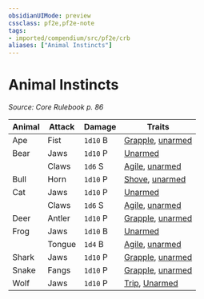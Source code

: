 ```yaml
---
obsidianUIMode: preview
cssclass: pf2e,pf2e-note
tags:
- imported/compendium/src/pf2e/crb
aliases: ["Animal Instincts"]
---
```

# Animal Instincts  
*Source: Core Rulebook p. 86*  

| Animal | Attack | Damage | Traits |
|--------|--------|--------|--------|
| Ape | Fist | `1d10` B | [Grapple](rules/traits/grapple.md), [unarmed](unarmed.md) |
| Bear | Jaws | `1d10` P | [Unarmed](unarmed.md) |
|  | Claws | `1d6` S | [Agile](agile.md), [unarmed](unarmed.md) |
| Bull | Horn | `1d10` P | [Shove](rules/traits/shove.md), [unarmed](unarmed.md) |
| Cat | Jaws | `1d10` P | [Unarmed](unarmed.md) |
|  | Claws | `1d6` S | [Agile](agile.md), [unarmed](unarmed.md) |
| Deer | Antler | `1d10` P | [Grapple](rules/traits/grapple.md), [unarmed](unarmed.md) |
| Frog | Jaws | `1d10` B | [Unarmed](unarmed.md) |
|  | Tongue | `1d4` B | [Agile](agile.md), [unarmed](unarmed.md) |
| Shark | Jaws | `1d10` P | [Grapple](rules/traits/grapple.md), [unarmed](unarmed.md) |
| Snake | Fangs | `1d10` P | [Grapple](rules/traits/grapple.md), [unarmed](unarmed.md) |
| Wolf | Jaws | `1d10` P | [Trip](rules/traits/trip.md), [Unarmed](unarmed.md) |